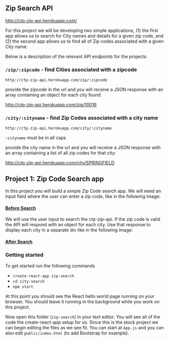 ## Zip Search API

http://ctp-zip-api.herokuapp.com/

For this project we will be developing two simple applications, (1) the first app allows us to search for City names and details for a given zip code, and (2) the second app allows us to find all of Zip codes associated with a given City name.

Below is a description of the relevant API endpoints for the projects:

### `/zip/:zipcode` - find Cities associated with a zipcode

`http://ctp-zip-api.herokuapp.com/zip/:zipcode`

provide the zipcode in the url and you will receive a JSON response with an array containing an object for each city found. 


http://ctp-zip-api.herokuapp.com/zip/10016

### `/city/:cityname` - find Zip Codes associated with a city name

`http://ctp-zip-api.herokuapp.com/city/:cityname`

`:cityname` must be in all caps

provide the city name in the url and you will receive a JSON response with an array containing a list of all zip codes for that city:

http://ctp-zip-api.herokuapp.com/city/SPRINGFIELD


## Project 1: Zip Code Search app

In this project you will build a simple Zip Code search app. We will need an input field where the user can enter a zip code, like in the following image:

#### [Before Search](https://github.com/CUNYTechPrep/week-03-projects/blob/master/zip-search-1.png)

We will use the user input to search the ctp-zip-api. If the zip code is valid the API will respond with an object for each city. Use that response to display each city in a separate div like in the following image: 

#### [After Search](https://github.com/CUNYTechPrep/week-03-projects/blob/master/zip-search-2.png)

### Getting started

To get started run the following commands

- `create-react-app zip-search`
- `cd city-search`
- `npm start`

At this point you should see the React hello world page running on your browser. You should leave it running in the background while you work on this project.

Now open this folder (`zip-search`) in your text editor. You will see all of the code the create-react-app setup for us. Since this is the stock project we can begin editing the files as we see fit. You can start at `App.js` and you can also edit `public/index.html` (to add Bootstrap for example).
